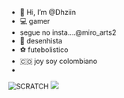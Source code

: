 - 👋 Hi, I’m @Dhziin
- 💻 gamer
- segue no insta....@miro_arts2
- 🎨 desenhista 
- ⚽ futebolistico
- 🇨🇴 joy soy colombiano
- 
![SCRATCH](https://img.shields.io/badge/Scratch-4D97FF?style=for-the-badge&logo=Scratch&logoColor=white)
<img src="https://img.shields.io/badge/JavaScript-323330?style=for-the-badge&logo=javascript&logoColor=F7DF1E">
